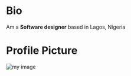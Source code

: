 # Bio
Am a **Software designer** based in Lagos, Nigeria
# Profile Picture
![my image](https://user-images.githubusercontent.com/61983496/104947154-99dbb000-59bb-11eb-86aa-f744cf06d5da.jpg)

